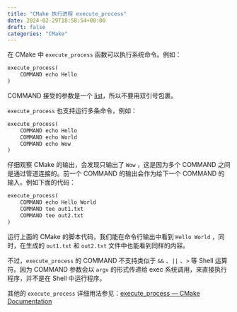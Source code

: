```yaml
---
title: "CMake 执行进程 execute_process"
date: 2024-02-29T18:58:54+08:00
draft: false
categories: "CMake"
---
```


在 CMake 中 `execute_process` 函数可以执行系统命令。例如：

```diff
execute_process(
	COMMAND echo Hello
)
```

COMMAND 接受的参数是一个 [list](https://cmake.org/cmake/help/latest/manual/cmake-language.7.html#lists)，所以不要用双引号包裹。

`execute_process` 也支持运行多条命令，例如：

```diff
execute_process(
	COMMAND echo Hello
	COMMAND echo World
	COMMAND echo Wow
)
```

仔细观察 CMake 的输出，会发现只输出了 `Wow` ，这是因为多个 COMMAND 之间是通过管道连接的。前一个 COMMAND 的输出会作为给下一个 COMMAND 的输入。例如下面的代码：

```diff
execute_process(
	COMMAND echo Hello World
	COMMAND tee out1.txt
	COMMAND tee out2.txt
)
```

运行上面的 CMake 的脚本代码，我们能在命令行输出中看到 `Hello World` ，同时，在生成的 `out1.txt` 和 `out2.txt` 文件中也能看到同样的内容。

不过，`execute_process` 的 COMMAND 不支持类似于 `&&` 、`||` 、`>` 等 Shell 运算符。因为 COMMAND 参数会以 `argv` 的形式传递给 exec 系统调用，来直接执行程序，并不是在 Shell 中运行程序。

其他的 `execute_process` 详细用法参见：[execute_process — CMake Documentation](https://cmake.org/cmake/help/latest/command/execute_process.html)